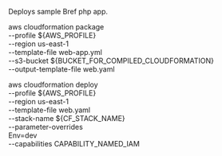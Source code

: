 Deploys sample Bref php app.


aws cloudformation package \
    --profile ${AWS_PROFILE} \
    --region us-east-1 \
    --template-file web-app.yml \
    --s3-bucket ${BUCKET_FOR_COMPILED_CLOUDFORMATION} \
    --output-template-file web.yaml

aws cloudformation deploy \
    --profile ${AWS_PROFILE} \
    --region us-east-1 \
    --template-file web.yaml \
    --stack-name ${CF_STACK_NAME} \
    --parameter-overrides \
      Env=dev \
    --capabilities CAPABILITY_NAMED_IAM 
